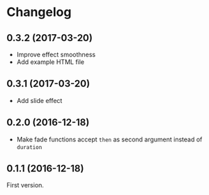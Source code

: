 # Changelog

## 0.3.2 (2017-03-20)

 * Improve effect smoothness
 * Add example HTML file

## 0.3.1 (2017-03-20)

 * Add slide effect

## 0.2.0 (2016-12-18)

 * Make fade functions accept `then` as second argument instead of `duration`

## 0.1.1 (2016-12-18)

First version.

